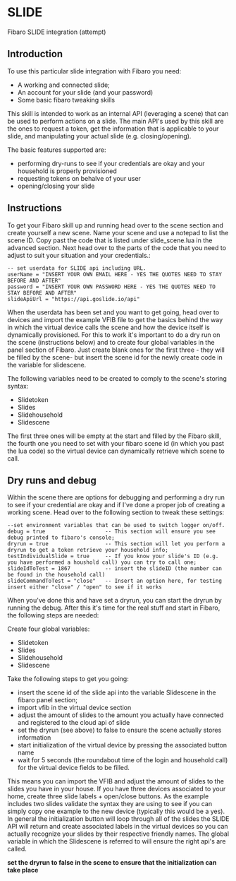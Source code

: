 # SLIDE
Fibaro SLIDE integration (attempt)

## Introduction
To use this particular slide integration with Fibaro you need:
- A working and connected slide;
- An account for your slide (and your password)
- Some basic fibaro tweaking skills

This skill is intended to work as an internal API (leveraging a scene) that can be used to perform actions on a slide. The main API's used by this skill are the ones to request a token, get the information that is applicable to your slide, and manipulating your actual slide (e.g. closing/opening).

The basic features supported are:
- performing dry-runs to see if your credentials are okay and your household is properly provisioned
- requesting tokens on behalve of your user
- opening/closing your slide

## Instructions
To get your Fibaro skill up and running head over to the scene section and create yourself  a new scene. Name your scene and use a notepad to list the scene ID. Copy past the code that is listed under slide_scene.lua in the advanced section. Next head over to the parts of the code that you need to adjust to suit your situation and your credentials.:

```
-- set userdata for SLIDE api including URL.
userName = "INSERT YOUR OWN EMAIL HERE - YES THE QUOTES NEED TO STAY BEFORE AND AFTER"
password = "INSERT YOUR OWN PASSWORD HERE - YES THE QUOTES NEED TO STAY BEFORE AND AFTER"
slideApiUrl = "https://api.goslide.io/api"
```
When the userdata has been set and you want to  get going, head over to devices and import the example VFIB file to get the basics behind the way in which the virtual device calls the scene and how the device itself is dynamically provisioned. For this to work it's important to do a dry run on the scene (instructions below) and to create four global variables in the panel section of Fibaro. Just create blank ones for the first three - they will be filled by the scene- but insert the scene id for the newly create code in the variable for slidescene.

The following variables need to be created to comply to the scene's storing syntax:
- Slidetoken
- Slides
- Slidehousehold
- Slidescene

The first three ones will be empty at the start and filled by the Fibaro skill, the fourth one you need to set with your fibaro scene id (in which you past the lua code) so the virtual device can dynamically retrieve which scene to call.

## Dry runs and debug
Within the scene there are options for debugging and performing a dry run to see if your credential are okay and if I've done a proper job of creating a working scene. Head over to the following section to tweak these settings:
```
--set environment variables that can be used to switch logger on/off.
debug = true                   -- This section will ensure you see debug printed to fibaro's console;
dryrun = true                  -- This section will let you perform a dryrun to get a token retrieve your household info;
testIndividualSlide = true     -- If you know your slide's ID (e.g. you have performed a houshold call) you can try to call one;
slideIdToTest = 1867           -- insert the slideID (the number can be found in the household call)
slideCommandToTest = "close"   -- Insert an option here, for testing insert either "close" / "open" to see if it works

```
When you've done this and have set a dryrun, you can start the dryrun by running the debug. After this it's time for the real stuff and start in Fibaro, the following steps are needed:

Create four global variables:
- Slidetoken
- Slides
- Slidehousehold
- Slidescene

Take the following steps to get you going:
- insert the scene id of the slide api into the variable Slidescene in the fibaro panel section;
- import vfib in the virtual device section
- adjust the amount of slides to the amount you actually have connected and registered to the cloud api of slide
- set the dryrun (see above) to false to ensure the scene actually stores information 
- start initialization of the virtual device by pressing the associated button name
- wait for 5 seconds (the roundabout time of the login and household call) for the virtual device fields to be filled.

This means you can  import the VFIB and adjust the amount of slides to the slides you have in your house. If you have three devices associated to your home, create three slide labels + open/close buttons. As the example includes two slides validate the syntax they are using to see if you can simply copy one example to the new device (typically this would be a yes). In general the initialization button will loop through all of the slides the SLIDE API will return and create associated labels in the virtual devices so you can actually recognize your slides by their respective friendly names. The global variable in which the Slidescene is referred to will ensure the right api's are called.

**set the dryrun to false in the scene to ensure that the initialization can take place**
